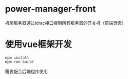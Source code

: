 # power-manager-front
机房服务器通过idrac接口控制所有服务器的开关机（前端页面）

# 使用vue框架开发

```
npm install
npm run build
```
需要配合后端程序使用
